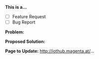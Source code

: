 <!-- Thanks for filing an issue! Before submitting, please fill in the following information. -->

<!--Required Information-->

**This is a...** 
<!-- choose one by changing [ ] to [x] -->
- [ ] Feature Request
- [ ] Bug Report

**Problem:**


**Proposed Solution:**


**Page to Update:**
http://iothub.magenta.at/...

<!--Optional Information (remove the comment tags around information you would like to include)-->
<!--IoT Hub Version:-->

<!--Additional Information:-->
